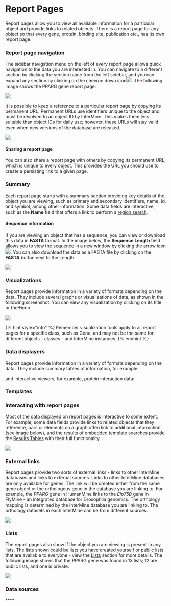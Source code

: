 # Report Pages

Report pages allow you to view all available information for a particular object and provide links to related objects. There is a report page for any object so that every gene, protein, binding site, publication etc., has its own report page. 

### Report page navigation

The sidebar navigation menu on the left of every report page allows quick navigation to the data you are interested in. You can navigate to a different section by clicking the section name from the left sidebar, and you can expand any section by clicking on the chevron down icon![](../../.gitbook/assets/arrow-removebg-preview.png). The following image shows the PPARG gene report page. 

![](../../.gitbook/assets/report-pages-main.png)

It is possible to keep a reference to a particular report page by copying its permanent URL. Permanent URLs use identifiers unique to the object and must be resolved to an object ID by InterMine. This makes them less suitable than object IDs for daily use; however, these URLs will stay valid even when new versions of the database are released.

![](../../.gitbook/assets/copy-url.png)

#### Sharing a report page

You can also share a report page with others by copying its permanent URL, which is unique to every object. This provides the URL you should use to create a persisting link to a given page. 

### Summary

Each report page starts with a summary section providing key details of the object you are viewing, such as primary and secondary identifiers, name, id, and symbol, among other information. Some data fields are interactive, such as the **Name** field that offers a link to perform a [region search](region-search.md). 

#### Sequence information

If you are viewing an object that has a sequence, you can view or download this data in **FASTA** format.  In the image below, the **Sequence Length** field allows you to view the sequence in a new window by clicking the arrow icon![](../../.gitbook/assets/iconfinder_icon-arrow-down-b_211614.png). You can also download the data as a FASTA file by clicking on the **FASTA** button next to the Length.  

![](../../.gitbook/assets/summary-updated.png)

### Visualizations

Report pages provide information in a variety of formats depending on the data. They include several graphs or visualizations of data, as shown in the following screenshot. You can view any visualization by clicking on its title or the➕icon. 

![](../../.gitbook/assets/visualizations.png)

{% hint style="info" %}
Remember visualization tools apply to all report pages for a specific class, such as Gene, and may not be the same for different objects - classes - and InterMine instances. 
{% endhint %}

### Data displayers

Report pages provide information in a variety of formats depending on the data. They include summary tables of information, for example:



and interactive viewers, for example, protein interaction data:

### Templates

### Interacting with report pages

Most of the data displayed on report pages is interactive to some extent. For example, some data fields provide links to related objects that they reference, bars or elements on a graph often link to additional information \(see image below\), and the results of embedded template searches provide the [Results Tables](https://flymine.readthedocs.io/en/latest/results-tables/Documentationresultstables.html#resultstables) with their full functionality. 

![](../../.gitbook/assets/exp-visualizer.png)

### External links

Report pages provide two sorts of external links - links to other InterMine databases and links to external sources. Links to other InterMine databases are only available for genes. The link will be created either from the same gene object or the orthologous gene in the database you are linking to. For example, the _PPARG_ gene in HumanMine links to the _Eip75B_ gene in FlyMine - an integrated database for Drosophila genomics. The orthology mapping is determined by the InterMine database you are linking to. The orthology datasets in each InterMine can be from different sources.

![](../../.gitbook/assets/other-mines.png)

### Lists

The report pages also show if the object you are viewing is present in any lists. The lists shown could be lists you have created yourself or public lists that are available to everyone - view the [Lists](lists/lists.md) section for more details. The following image shows that the PPARG gene was found in 13 lists; 12 are public lists, and one is private. 

![](../../.gitbook/assets/report-pages-lists.png)

### **Data sources**

\*\*\*\*

